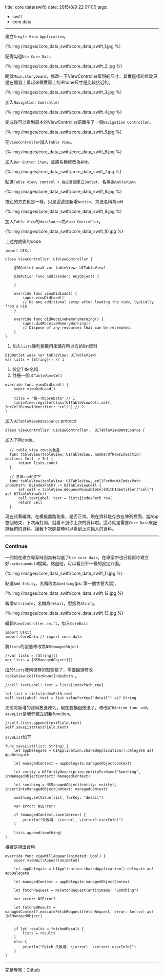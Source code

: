 title: core data(swift)
date: 2015/8/9 22:07:00
tags:
- swift
- core data
---

建立`Single View Application`。

{% img /images/core_data_swift/core_data_swift_1.jpg %}

記得勾選`Use Core Data`

{% img /images/core_data_swift/core_data_swift_2.jpg %}

<!-- more -->

開啟`Main.storyboard`，修改一下ViewController呈現的尺寸，其實這樣的修改只是在開發上看起來跟實際上的iPhone尺寸是比較接近的。

{% img /images/core_data_swift/core_data_swift_3.jpg %}

加入`Navigation Controller`

{% img /images/core_data_swift/core_data_swift_4.jpg %}

完成後可以看到原本的ViewController前面多了一個`Navigation Controller`。

{% img /images/core_data_swift/core_data_swift_5.jpg %}

在`ViewController`加入`Table View`。

{% img /images/core_data_swift/core_data_swift_6.jpg %}

加入`Bar Button Item`，並將名稱修改為`新增`。

{% img /images/core_data_swift/core_data_swift_7.jpg %}

點選`Table View`，`control + 拖拉滑鼠`建立`Outlet`，名稱為`tableView`。

{% img /images/core_data_swift/core_data_swift_8.jpg %}

按鈕的方式也是一樣，只是這邊是新增`Action`，方法名稱為`add`

{% img /images/core_data_swift/core_data_swift_9.jpg %}

加入`Table View`的`dataSource`為`View Controller`。

{% img /images/core_data_swift/core_data_swift_10.jpg %}

上述完成後的code

```
import UIKit

class ViewController: UIViewController {

    @IBOutlet weak var tableView: UITableView!

    @IBAction func add(sender: AnyObject) {

    }

    override func viewDidLoad() {
        super.viewDidLoad()
        // Do any additional setup after loading the view, typically from a nib.
    }

    override func didReceiveMemoryWarning() {
        super.didReceiveMemoryWarning()
        // Dispose of any resources that can be recreated.
    }
}
```

1. 加入`lists`陣列變數用來儲存所以有的list資料

```
@IBOutlet weak var tableView: UITableView!
var lists = [String]() // 1
```

1. 設定Title名稱
2. 註冊一個`UITableViewCell`

```
override func viewDidLoad() {
    super.viewDidLoad()

    title = "第一次CoreData" // 1
    tableView.registerClass(UITableViewCell.self, forCellReuseIdentifier: "cell") // 2
}
```
加入`UITableViewDataSource` protocol

```
class ViewController: UIViewController,  UITableViewDataSource {
```

加入下列code。

```
  // table view rows的數量
  func tableView(tableView: UITableView, numberOfRowsInSection section: Int) -> Int {
      return lists.count
  }

  // 各個row的文字
  func tableView(tableView: UITableView, cellForRowAtIndexPath indexPath: NSIndexPath) -> UITableViewCell {
      let cell = tableView.dequeueReusableCellWithIdentifier("cell") as! UITableViewCell
      cell.textLabel!.text = lists[indexPath.row]
      return cell
  }
  ```
  
現在試著編譯，在模擬器跑跑看，是否正常。現在資料是存放在陣列裡面，當App整個結束，下次再打開，就看不到你上次的資料啦。這時就是需要`Core Data`來記錄我們的資料，讓我下次開啟時可以看到上次輸入的資料。

----------

### Continue

一開始在建立專案時因為有勾選了`Use core data`，在專案中也已經幫你建立好`.xcdatamodeld`檔案。點選他，可以看到不一樣的設定介面。

{% img /images/core_data_swift/core_data_swift_11.jpg %}

點選`Add Entity`，名稱改為`Somthing`(ps: 第一個字要大寫)。

{% img /images/core_data_swift/core_data_swift_12.jpg %}

新增`Attribute`，名稱為`detail`，型態為`String`。

{% img /images/core_data_swift/core_data_swift_13.jpg %}

編輯`ViewController.swift`，加入`CoreData`

```
import UIKit
import CoreData // import core data
```

將`lists`的型態修改為`NSManagedObject`

```
//var lists = [String]()
var lists = [NSManagedObject]()
```

由於`lists`陣列儲存的型態變了，需要回頭修改`tableView:cellForRowAtIndexPath:`。

```
//cell.textLabel!.text = lists[indexPath.row]

let list = lists[indexPath.row]
cell.textLabel!.text = list.valueForKey("detail") as? String
```

先前將新增的資料放進陣列，現在要換個做法了。修改`@IBAction func add`，`saveList`是我們建立的新function。

```
//self.lists.append(textField.text)
self.saveList(textField.text)
```

`saveList`如下

```
func saveList(list: String) {
    let appDelegate = UIApplication.sharedApplication().delegate as! AppDelegate

    let managedContext = appDelegate.managedObjectContext!

    let entity = NSEntityDescription.entityForName("Somthing", inManagedObjectContext: managedContext)

    let somthing = NSManagedObject(entity: entity!, insertIntoManagedObjectContext: managedContext)

    somthing.setValue(list, forKey: "detail")

    var error: NSError?

    if !managedContext.save(&error) {
        println("失敗囉~ \(error), \(error?.userInfo)")
    }

    lists.append(somthing)
}
```

接著是撈出資料

```
override func viewWillAppear(animated: Bool) {
    super.viewWillAppear(animated)

    let appDelegate = UIApplication.sharedApplication().delegate as! AppDelegate

    let managedContext = appDelegate.managedObjectContext

    let fetchRequest = NSFetchRequest(entityName: "Somthing")

    var error: NSError?

    let fetchedResult = managedContext?.executeFetchRequest(fetchRequest, error: &error) as? [NSManagedObject]


    if let results = fetchedResult {
        lists = results
    }
    else {
        println("Fetch 失敗囉~ \(error), \(error!.userInfo)")
    }
}
```
----------------

完整專案：[Github](https://github.com/lighter/core-data-swift-1)
